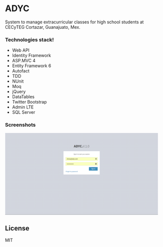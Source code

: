 # ADYC

System to manage extracurricular classes for high school students at CECyTEG Cortazar, Guanajuato, Mex.

### Technologies stack!
 * Web API
* Identity Framework
* ASP.MVC 4
* Entity Framework 6
* Autofact
* TDD
* NUnit
* Moq
* jQuery
* DataTables
* Twitter Bootstrap
* Admin LTE
* SQL Server

### Screenshots

![ADYC](https://github.com/jose2a/ADYC/blob/master/WebUI/ADYC.WebUI/Screenshots/login.png)

License
----

MIT
